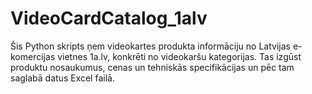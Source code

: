 # VideoCardCatalog_1alv
Šis Python skripts ņem videokartes produkta informāciju no Latvijas e-komercijas vietnes 1a.lv, konkrēti no videokaršu kategorijas. Tas izgūst produktu nosaukumus, cenas un tehniskās specifikācijas un pēc tam saglabā datus Excel failā.
